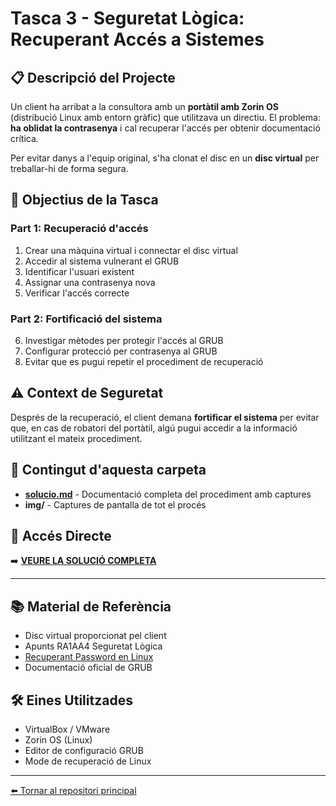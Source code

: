 # Tasca 3 - Seguretat Lògica: Recuperant Accés a Sistemes

## 📋 Descripció del Projecte

Un client ha arribat a la consultora amb un **portàtil amb Zorin OS** (distribució Linux amb entorn gràfic) que utilitzava un directiu. El problema: **ha oblidat la contrasenya** i cal recuperar l'accés per obtenir documentació crítica.

Per evitar danys a l'equip original, s'ha clonat el disc en un **disc virtual** per treballar-hi de forma segura.

## 🎯 Objectius de la Tasca

### Part 1: Recuperació d'accés
1. Crear una màquina virtual i connectar el disc virtual
2. Accedir al sistema vulnerant el GRUB
3. Identificar l'usuari existent
4. Assignar una contrasenya nova
5. Verificar l'accés correcte

### Part 2: Fortificació del sistema
6. Investigar mètodes per protegir l'accés al GRUB
7. Configurar protecció per contrasenya al GRUB
8. Evitar que es pugui repetir el procediment de recuperació

## ⚠️ Context de Seguretat

Després de la recuperació, el client demana **fortificar el sistema** per evitar que, en cas de robatori del portàtil, algú pugui accedir a la informació utilitzant el mateix procediment.

## 📄 Contingut d'aquesta carpeta

- **[solucio.md](./solucio.md)** - Documentació completa del procediment amb captures
- **img/** - Captures de pantalla de tot el procés

## 🔗 Accés Directe

➡️ **[VEURE LA SOLUCIÓ COMPLETA](./solucio.md)**

---

## 📚 Material de Referència

- Disc virtual proporcionat pel client
- Apunts RA1AA4 Seguretat Lògica
- [Recuperant Password en Linux](https://waytoit.wordpress.com/2013/06/06/recuperando-password-en-ubuntu/)
- Documentació oficial de GRUB

## 🛠️ Eines Utilitzades

- VirtualBox / VMware
- Zorin OS (Linux)
- Editor de configuració GRUB
- Mode de recuperació de Linux

---

[⬅️ Tornar al repositori principal](../README.md)

